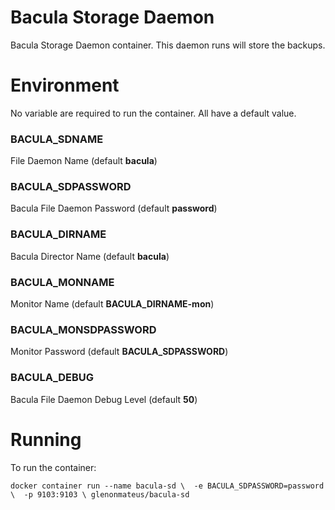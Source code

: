 # Bacula Storage Daemon

Bacula Storage Daemon container. This daemon runs will store the backups.

# Environment

No variable are required to run the container. All have a default value.

### BACULA_SDNAME

File Daemon Name (default **bacula**)

### BACULA_SDPASSWORD

Bacula File Daemon Password (default **password**)

### BACULA_DIRNAME

Bacula Director Name (default **bacula**)

### BACULA_MONNAME

Monitor Name (default **BACULA_DIRNAME-mon**)

### BACULA_MONSDPASSWORD

Monitor Password (default **BACULA_SDPASSWORD**)

### BACULA_DEBUG

Bacula File Daemon Debug Level (default **50**)

# Running

To run the container:

`docker container run --name bacula-sd \ 
    -e BACULA_SDPASSWORD=password \ 
    -p 9103:9103 \
    glenonmateus/bacula-sd`
